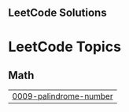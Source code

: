 ## LeetCode Solutions

<!---LeetCode Topics Start-->
# LeetCode Topics
## Math
|  |
| ------- |
| [0009-palindrome-number](https://github.com/jzvikonyaukwa/leetcode/tree/master/0009-palindrome-number) |
<!---LeetCode Topics End-->